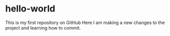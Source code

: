 # hello-world
This is my first repository on GitHub
Here I am making a new changes to the project and learning how to commit.
